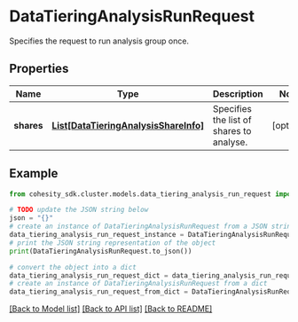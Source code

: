 # DataTieringAnalysisRunRequest

Specifies the request to run analysis group once.

## Properties

Name | Type | Description | Notes
------------ | ------------- | ------------- | -------------
**shares** | [**List[DataTieringAnalysisShareInfo]**](DataTieringAnalysisShareInfo.md) | Specifies the list of shares to analyse. | [optional] 

## Example

```python
from cohesity_sdk.cluster.models.data_tiering_analysis_run_request import DataTieringAnalysisRunRequest

# TODO update the JSON string below
json = "{}"
# create an instance of DataTieringAnalysisRunRequest from a JSON string
data_tiering_analysis_run_request_instance = DataTieringAnalysisRunRequest.from_json(json)
# print the JSON string representation of the object
print(DataTieringAnalysisRunRequest.to_json())

# convert the object into a dict
data_tiering_analysis_run_request_dict = data_tiering_analysis_run_request_instance.to_dict()
# create an instance of DataTieringAnalysisRunRequest from a dict
data_tiering_analysis_run_request_from_dict = DataTieringAnalysisRunRequest.from_dict(data_tiering_analysis_run_request_dict)
```
[[Back to Model list]](../README.md#documentation-for-models) [[Back to API list]](../README.md#documentation-for-api-endpoints) [[Back to README]](../README.md)


